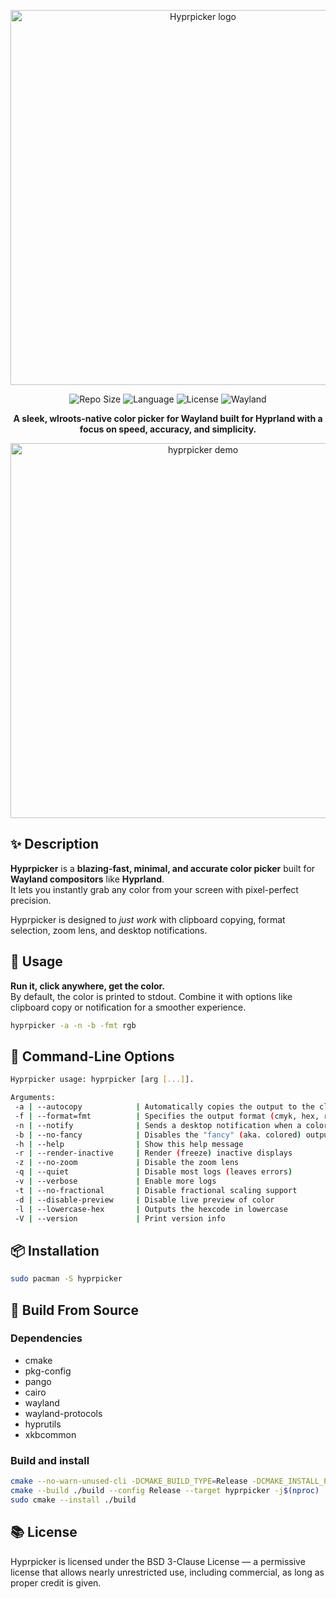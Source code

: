 <p align="center">
  <img src="https://i.imgur.com/qggapUb.png" width="600" alt="Hyprpicker logo"/>
</p>

<p align="center">
  <img alt="Repo Size" src="https://img.shields.io/github/repo-size/r3b00thx/hyprpicker?style=for-the-badge&color=0181a4&labelColor=1B1B1B">
  <img alt="Language" src="https://img.shields.io/badge/Language-C++17-00D2FF?style=for-the-badge&color=0181a4&labelColor=1B1B1B">
  <img alt="License" src="https://img.shields.io/github/license/hyprwm/hyprpicker?style=for-the-badge&color=0181a4&labelColor=1B1B1B">
  <img alt="Wayland" src="https://img.shields.io/badge/Wayland-wlroots-00D2FF?style=for-the-badge&color=0181a4&labelColor=1B1B1B">
</p>

<p align="center"><b>A sleek, wlroots-native color picker for Wayland built for Hyprland with a focus on speed, accuracy, and simplicity.</b></p>

<p align="center">
  <img src="https://i.imgur.com/tTLCcOA.gif" alt="hyprpicker demo" width="600"/>
</p>



## ✨ Description

**Hyprpicker** is a **blazing-fast, minimal, and accurate color picker** built for **Wayland compositors** like **Hyprland**.  
It lets you instantly grab any color from your screen with pixel-perfect precision.

Hyprpicker is designed to *just work* with clipboard copying, format selection, zoom lens, and desktop notifications.



## 🚀 Usage

**Run it, click anywhere, get the color.**  
By default, the color is printed to stdout. Combine it with options like clipboard copy or notification for a smoother experience.

```sh
hyprpicker -a -n -b -fmt rgb
```



## 🧰 Command-Line Options

```sh
Hyprpicker usage: hyprpicker [arg [...]].

Arguments:
 -a | --autocopy            | Automatically copies the output to the clipboard (requires wl-clipboard)
 -f | --format=fmt          | Specifies the output format (cmyk, hex, rgb, hsl, hsv)
 -n | --notify              | Sends a desktop notification when a color is picked (requires notify-send and a notification daemon like dunst)
 -b | --no-fancy            | Disables the "fancy" (aka. colored) outputting
 -h | --help                | Show this help message
 -r | --render-inactive     | Render (freeze) inactive displays
 -z | --no-zoom             | Disable the zoom lens
 -q | --quiet               | Disable most logs (leaves errors)
 -v | --verbose             | Enable more logs
 -t | --no-fractional       | Disable fractional scaling support
 -d | --disable-preview     | Disable live preview of color
 -l | --lowercase-hex       | Outputs the hexcode in lowercase
 -V | --version             | Print version info
```



## 📦 Installation

```sh
sudo pacman -S hyprpicker
```



## 🔧 Build From Source

### Dependencies

- cmake
- pkg-config
- pango
- cairo
- wayland
- wayland-protocols
- hyprutils
- xkbcommon



### Build and install

```sh
cmake --no-warn-unused-cli -DCMAKE_BUILD_TYPE=Release -DCMAKE_INSTALL_PREFIX=/usr -S . -B ./build
cmake --build ./build --config Release --target hyprpicker -j$(nproc)
sudo cmake --install ./build
```



## 📚 License

Hyprpicker is licensed under the BSD 3-Clause License — a permissive license that allows nearly unrestricted use, including commercial, as long as proper credit is given.
